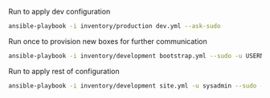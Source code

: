 Run to apply dev configuration
```bash
ansible-playbook -i inventory/production dev.yml --ask-sudo
```

Run once to provision new boxes for further communication
```bash
ansible-playbook -i inventory/development bootstrap.yml --sudo -u USERNAME --limit=SUBSET
```

Run to apply rest of configuration
```bash
ansible-playbook -i inventory/development site.yml -u sysadmin --sudo --ask-vault
```
